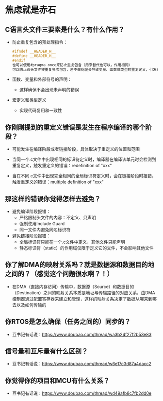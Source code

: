 # 焦虑就是赤石

## C语言头文件三要素是什么？有什么作用？

- 防止重复包含的预处理指令：

  ```c
  #ifndef __HEADER_H__
  #define __HEADER_H__
  #endif
  也可以使用#pragma once来防止重复包含（用来替代也可以，作用相同）
  可以防止该头文件被重复多次包含，若不做处理会导致变量、函数或类型的重复定义，引发编译错误
  ```

- 函数、变量和外部符号的声明：
  - 这样确保不会出现未声明的错误

- 宏定义和类型定义
  - 实现代码复用和一致性

## 你刚刚提到的重定义错误是发生在程序编译的哪个阶段？

- 可能发生在编译阶段或者链接阶段，具体取决于重定义的位置和范围

- 当同一个.c文件中出现相同的标识符定义时，编译器在编译该单元时会检测到重复定义，触发重定义的错误：redefinition of "xxx"
- 当在不同.c文件中出现完全相同的全局标识符定义时，会在链接阶段时报错，触发重定义的错误：multiple definition of "xxx"

## 那这样的错误你觉得怎样去避免？

- 避免编译阶段报错：
  - 严格限制头文件的内容：不定义、只声明
  - 强制使用Include Guard
  - 同一文件内避免同名标识符
- 避免链接阶段报错：
  - 全局标识符只能在一个.c文件中定义，其他文件只能声明
  - 静态标识符（static）的作用域仅限于定义它的文件，不会影响其他文件

## 你了解DMA的映射关系吗？就是数据源和数据目的地之间的？（感觉这个问题很水啊？！）

- 在DMA（直接内存访问）传输中，数据源（Source）和数据目的（Destination）之间的映射关系本质是地址与传输路径的对应关系，由DMA控制器通过配置寄存器来建立和管理，这样的映射关系决定了数据从哪来到哪去以及如何传输的

## 你RTOS是怎么确保（任务之间的）同步的？

- 豆书记有话说：<https://www.doubao.com/thread/wa3b24f27f2b53e83>

## 信号量和互斥量有什么区别？

- 豆书记有话说：<https://www.doubao.com/thread/w6e17c3d87a4dacc2>

## 你觉得你的项目和MCU有什么关系？

- 豆书记有话说：<https://www.doubao.com/thread/wd49afb8c7fb2dd0e>
